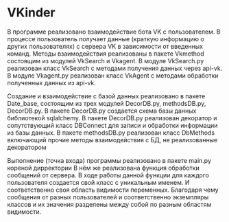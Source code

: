 # VKinder
В программе реализовано взаимодействие бота VK с пользователем.
В процессе пользователь получает данные (краткую информацию о других пользователях) с сервера VK в зависимости от введенных команд.
Методы взаимодействия реализованы в пакете Vkmethod состоящим из модулей VkSearch и Vkagent.
В модуле VkSearch.py реализован класс VkSearch с методами получения данных через api-vk.
В модуле Vkagent.py реализован класс VkAgent с методами обработки полученных данных из api-vk.

Создание и взаимодействие с базой данных реализовано в пакете Date_base, состоящим из трех модулей DecorDB.py, methodsDB.py, DecorDB.py.
В пакете DecorDB.py создается схема базы данных библиотекой sqlalchemy.
В пакете DecorDB.py реализован декоратор и сопутствующий класс DBConnect для записи и обработки информации из базы данных.
В пакете methodsDB.py реализован класс DbMethods включающий прочие методы взаимодействия с БД, не реализованные декоратором

Выполнение (точка входа) программы реализовано в пакете main.py кореной дирректории
В нём же реализована функция обработки сообщений от сервера.
В ходе работы данной функции для каждого пользователя создается свой класс с уникальным именем. И соответственно своя область видимости переменных.
Благодаря чему сообщения от разных пользователей и соответственно экземпляры классов и их значения разделены между собой по разным областям видимости.
